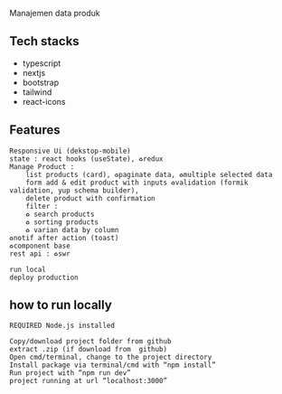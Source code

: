 Manajemen data produk

## Tech stacks

- typescript
- nextjs
- bootstrap
- tailwind
- react-icons

## Features

    Responsive Ui (dekstop-mobile)
    state : react hooks (useState), ♻️redux
    Manage Product :
        list products (card), ♻️paginate data, ♻️multiple selected data
        form add & edit product with inputs ♻️validation (formik validation, yup schema builder),
        delete product with confirmation
        filter :
        ♻️ search products
        ♻️ sorting products
        ♻️ varian data by column
    ♻️notif after action (toast)
    ♻️component base
    rest api : ♻️swr

    run local
    deploy production

## how to run locally

    REQUIRED Node.js installed

    Copy/download project folder from github
    extract .zip (if download from  github)
    Open cmd/terminal, change to the project directory
    Install package via terminal/cmd with “npm install”
    Run project with “npm run dev”
    project running at url “localhost:3000”
